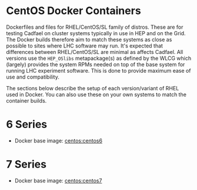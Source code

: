 CentOS Docker Containers
========================
Dockerfiles and files for RHEL/CentOS/SL family of distros. These are
for testing Cadfael on cluster systems typically in use in HEP and on
the Grid. The Docker builds therefore aim to match these systems as
close as possible to sites where LHC software may run. It's expected
that differences between RHEL/CentOS/SL are minimal as affects Cadfael.
All versions use the `HEP_OSlibs` metapackage(s) as defined by the WLCG
which (largely) provides the system RPMs needed on top of the base
system for running LHC experiment software. This is done to provide
maximum ease of use and compatibility.

The sections below describe the setup of each version/variant of RHEL
used in Docker. You can also use these on your own systems to match the container builds.

6 Series
========
- Docker base image: [centos:centos6](https://registry.hub.docker.com/_/centos/)

7 Series
========
- Docker base image: [centos:centos7](https://registry.hub.docker.com/_/centos/)


